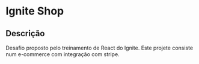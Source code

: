 # Ignite Shop

## Descrição

Desafio proposto pelo treinamento de React do Ignite. Este projete consiste num e-commerce com integração com stripe.
